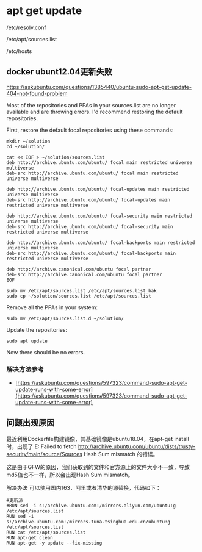 # apt get update

/etc/resolv.conf 

/etc/apt/sources.list

/etc/hosts

## docker ubunt12.04更新失败
https://askubuntu.com/questions/1385440/ubuntu-sudo-apt-get-update-404-not-found-problem

Most of the repositories and PPAs in your sources.list are no longer available and are throwing errors. I'd recommend restoring the default repositories.

First, restore the default focal repositories using these commands:
```
mkdir ~/solution
cd ~/solution/

cat << EOF > ~/solution/sources.list
deb http://archive.ubuntu.com/ubuntu/ focal main restricted universe multiverse
deb-src http://archive.ubuntu.com/ubuntu/ focal main restricted universe multiverse

deb http://archive.ubuntu.com/ubuntu/ focal-updates main restricted universe multiverse
deb-src http://archive.ubuntu.com/ubuntu/ focal-updates main restricted universe multiverse

deb http://archive.ubuntu.com/ubuntu/ focal-security main restricted universe multiverse
deb-src http://archive.ubuntu.com/ubuntu/ focal-security main restricted universe multiverse

deb http://archive.ubuntu.com/ubuntu/ focal-backports main restricted universe multiverse
deb-src http://archive.ubuntu.com/ubuntu/ focal-backports main restricted universe multiverse

deb http://archive.canonical.com/ubuntu focal partner
deb-src http://archive.canonical.com/ubuntu focal partner
EOF

sudo mv /etc/apt/sources.list /etc/apt/sources.list_bak
sudo cp ~/solution/sources.list /etc/apt/sources.list
```
Remove all the PPAs in your system:
```
sudo mv /etc/apt/sources.list.d ~/solution/
```
Update the repositories:
```
sudo apt update
```
Now there should be no errors.

### 解决方法参考

- [https://askubuntu.com/questions/597323/command-sudo-apt-get-update-runs-with-some-error](https://askubuntu.com/questions/597323/command-sudo-apt-get-update-runs-with-some-error)


##  问题出现原因

最近利用Dockerfile构建镜像，其基础镜像是ubuntu18.04，在apt-get install时，出现了
E: Failed to fetch http://archive.ubuntu.com/ubuntu/dists/trusty-security/main/source/Sources Hash Sum mismatch 的错误。

这是由于GFW的原因，我们获取到的文件和官方源上的文件大小不一致，导致md5值也不一样，所以会出现Hash Sum mismatch。

解决办法
可以使用国内163，阿里或者清华的源替换，代码如下：
```
#更新源
#RUN sed -i s:/archive.ubuntu.com:/mirrors.aliyun.com/ubuntu:g /etc/apt/sources.list
RUN sed -i s:/archive.ubuntu.com:/mirrors.tuna.tsinghua.edu.cn/ubuntu:g /etc/apt/sources.list
RUN cat /etc/apt/sources.list
RUN apt-get clean
RUN apt-get -y update --fix-missing
```
